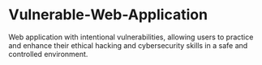 # Vulnerable-Web-Application
Web application with intentional vulnerabilities, allowing users to practice and enhance their ethical hacking and cybersecurity skills in a safe and controlled environment. 

